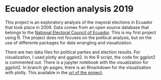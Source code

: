 # Ecuador election analysis 2019
 
This project is an exploratory analysis of the mayoral elections in Ecuador that took place in 2009. Data comes from an open source database that belongs to the [National Electoral Council of Ecuador](http://cne.gob.ec/es/estadisticas/bases-de-datos/category/1580-elecciones-seccionales-2019). This is my first project using R. The project does not focuses on the political analysis, but on the use of differente packages for data wrangling and visualization. 

There are two data files for political parties and election results. For visualization, I used plotly and ggplot2. In the R script, the code for ggplot2 is commented out. There is a jupyter notebook with the visualization for ggplot2. In branch gh-pages, there is an Rmarkdown for the visualization with plotly. This available in the [url of the project](https://gra-vel.github.io/election-analysis-2019/).
